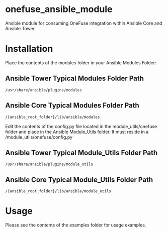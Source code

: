 # onefuse_ansible_module
Ansible module for consuming OneFuse integration within Ansible Core and Ansible Tower

# Installation

Place the contents of the modules folder in your Ansible Modules Folder:

## Ansible Tower Typical Modules Folder Path
```
/usr/share/ansible/plugins/modules
```
## Ansible Core Typical Modules Folder Path
```
/{ansible_root_folder}/lib/ansible/modules
```
Edit the contents of the config.py file located in the module_utils/onefuse folder and place in the Ansible Module_Utils folder.  It must reside in a /module_utils/onefuse/config.py

## Ansible Tower Typical Module_Utils Folder Path
```
/usr/share/ansible/plugins/module_utils
```
## Ansible Core Typical Module_Utils Folder Path
```
/{ansible_root_folder}/lib/ansible/module_utils
```
# Usage

Please see the contents of the examples folder for usage examples.
